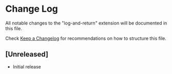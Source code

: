 # Change Log

All notable changes to the "log-and-return" extension will be documented in this file.

Check [Keep a Changelog](http://keepachangelog.com/) for recommendations on how to structure this file.

## [Unreleased]

- Initial release